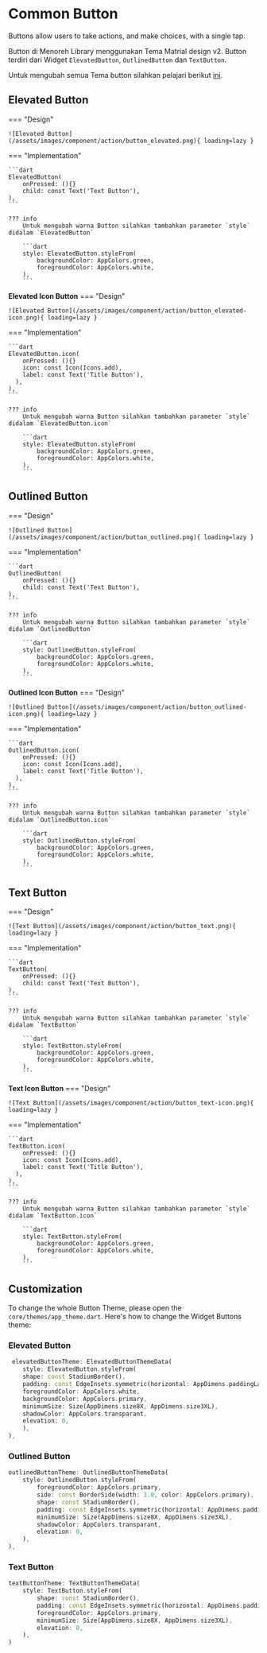 # Common Button

Buttons allow users to take actions, and make choices, with a single tap.

Button di Menoreh Library menggunakan Tema Matrial design v2. Button terdiri dari Widget `ElevatedButton`, `OutlinedButton` dan `TextButton`.

Untuk mengubah semua Tema button silahkan pelajari berikut [ini](/documentation/component/action/common_button/#customization).

## Elevated Button

=== "Design"

    ![Elevated Button](/assets/images/component/action/button_elevated.png){ loading=lazy }

=== "Implementation"

    ```dart
    ElevatedButton(
        onPressed: (){}
        child: const Text('Text Button'),
    ),
    ```

    ??? info
        Untuk mengubah warna Button silahkan tambahkan parameter `style` didalam `ElevatedButton`

        ```dart
        style: ElevatedButton.styleFrom(
            backgroundColor: AppColors.green,
            foregroundColor: AppColors.white,
        ),
        ```

**Elevated Icon Button**
=== "Design"

    ![Elevated Button](/assets/images/component/action/button_elevated-icon.png){ loading=lazy }

=== "Implementation"

    ```dart
    ElevatedButton.icon(
        onPressed: (){}
        icon: const Icon(Icons.add),
        label: const Text('Title Button'),
      ),
    ),
    ```

    ??? info
        Untuk mengubah warna Button silahkan tambahkan parameter `style` didalam `ElevatedButton.icon`

        ```dart
        style: ElevatedButton.styleFrom(
            backgroundColor: AppColors.green,
            foregroundColor: AppColors.white,
        ),
        ```


## Outlined Button

=== "Design"

    ![Outlined Button](/assets/images/component/action/button_outlined.png){ loading=lazy }

=== "Implementation"

    ```dart
    OutlinedButton(
        onPressed: (){}
        child: const Text('Text Button'),
    ),
    ```

    ??? info
        Untuk mengubah warna Button silahkan tambahkan parameter `style` didalam `OutlinedButton`

        ```dart
        style: OutlinedButton.styleFrom(
            backgroundColor: AppColors.green,
            foregroundColor: AppColors.white,
        ),
        ```

**Outlined Icon Button**
=== "Design"

    ![Outlined Button](/assets/images/component/action/button_outlined-icon.png){ loading=lazy }

=== "Implementation"

    ```dart
    OutlinedButton.icon(
        onPressed: (){}
        icon: const Icon(Icons.add),
        label: const Text('Title Button'),
      ),
    ),
    ```

    ??? info
        Untuk mengubah warna Button silahkan tambahkan parameter `style` didalam `OutlinedButton.icon`

        ```dart
        style: OutlinedButton.styleFrom(
            backgroundColor: AppColors.green,
            foregroundColor: AppColors.white,
        ),
        ```

## Text Button

=== "Design"

    ![Text Button](/assets/images/component/action/button_text.png){ loading=lazy }

=== "Implementation"

    ```dart
    TextButton(
        onPressed: (){}
        child: const Text('Text Button'),
    ),
    ```

    ??? info
        Untuk mengubah warna Button silahkan tambahkan parameter `style` didalam `TextButton`

        ```dart
        style: TextButton.styleFrom(
            backgroundColor: AppColors.green,
            foregroundColor: AppColors.white,
        ),
        ```

**Text Icon Button**
=== "Design"

    ![Text Button](/assets/images/component/action/button_text-icon.png){ loading=lazy }

=== "Implementation"

    ```dart
    TextButton.icon(
        onPressed: (){}
        icon: const Icon(Icons.add),
        label: const Text('Title Button'),
      ),
    ),
    ```

    ??? info
        Untuk mengubah warna Button silahkan tambahkan parameter `style` didalam `TextButton.icon`

        ```dart
        style: TextButton.styleFrom(
            backgroundColor: AppColors.green,
            foregroundColor: AppColors.white,
        ),
        ```

## Customization

To change the whole Button Theme, please open the `core/themes/app_theme.dart`.
Here's how to change the Widget Buttons theme:

### Elevated Button

```dart
 elevatedButtonTheme: ElevatedButtonThemeData(
    style: ElevatedButton.styleFrom(
    shape: const StadiumBorder(),
    padding: const EdgeInsets.symmetric(horizontal: AppDimens.paddingLarge),
    foregroundColor: AppColors.white,
    backgroundColor: AppColors.primary,
    minimumSize: Size(AppDimens.size8X, AppDimens.size3XL),
    shadowColor: AppColors.transparant,
    elevation: 0,
    ),
),
```

### Outlined Button

```dart
outlinedButtonTheme: OutlinedButtonThemeData(
    style: OutlinedButton.styleFrom(
        foregroundColor: AppColors.primary,
        side: const BorderSide(width: 1.0, color: AppColors.primary),
        shape: const StadiumBorder(),
        padding: const EdgeInsets.symmetric(horizontal: AppDimens.paddingLarge),
        minimumSize: Size(AppDimens.size8X, AppDimens.size3XL),
        shadowColor: AppColors.transparant,
        elevation: 0,
    ),
),
```

### Text Button

```dart
textButtonTheme: TextButtonThemeData(
    style: TextButton.styleFrom(
        shape: const StadiumBorder(),
        padding: const EdgeInsets.symmetric(horizontal: AppDimens.paddingLarge),
        foregroundColor: AppColors.primary,
        minimumSize: Size(AppDimens.size8X, AppDimens.size3XL),
        elevation: 0,
    ),
)
```

